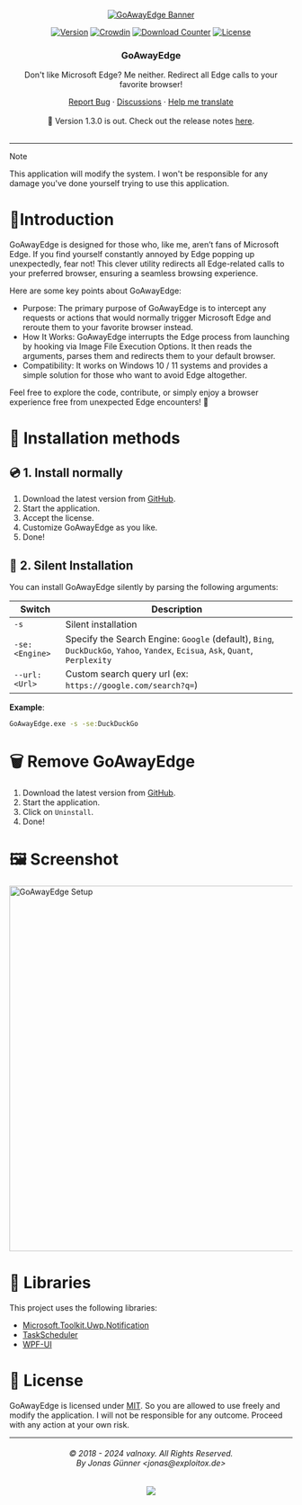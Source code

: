 <div align="center">

  <!-- PROJECT LOGO -->
  <br />
    <a href="https://goawayedge.com">
      <img src="https://dl.exploitox.de/goawayedge/gh-banner-goawayedge.png" alt="GoAwayEdge Banner">
    </a>
  <br />

  [![Version][version-shield]][version-url]
  [![Crowdin][crowdin-shield]][crowdin-url]
  [![Download Counter][downloads-shield]][downloads-url]
  [![License][license-shield]][license-url]
</div>

[version-shield]: https://img.shields.io/github/v/release/valnoxy/GoAwayEdge?color=9565F6
[version-url]: https://github.com/valnoxy/GoAwayEdge/releases

[crowdin-shield]: https://badges.crowdin.net/goawayedge/localized.svg?color=9565F6
[crowdin-url]: https://crowdin.com/project/goawayedge

[downloads-shield]: https://img.shields.io/github/downloads/valnoxy/GoAwayEdge/total.svg?color=431D93
[downloads-url]: https://github.com/valnoxy/GoAwayEdge/releases

[license-shield]: https://img.shields.io/github/license/valnoxy/GoAwayEdge?color=9565F6
[license-url]: https://img.shields.io/github/license/valnoxy/GoAwayEdge

<div align="center">
  <h3 align="center">GoAwayEdge</h3>
  <p align="center">
    <p>Don't like Microsoft Edge? Me neither. Redirect all Edge calls to your favorite browser!</p>
    <a href="https://github.com/valnoxy/GoAwayEdge/issues">Report Bug</a>
    ·
    <a href="https://github.com/valnoxy/GoAwayEdge/discussions/">Discussions</a>
    ·
    <a href="https://crowdin.com/project/goawayedge">Help me translate</a>
    <br />
    <br />
    🎉 Version 1.3.0 is out. Check out the release notes
    <a href="https://github.com/valnoxy/GoAwayEdge/releases">here</a>.
    <br />
    <br />
  </p>
</div>

---

> [!NOTE]
> This application will modify the system. I won't be responsible for any damage you've done yourself trying to use this application.

# 🚀Introduction
GoAwayEdge is designed for those who, like me, aren’t fans of Microsoft Edge. If you find yourself constantly annoyed by Edge popping up unexpectedly, fear not! This clever utility redirects all Edge-related calls to your preferred browser, ensuring a seamless browsing experience.

Here are some key points about GoAwayEdge:

- Purpose: The primary purpose of GoAwayEdge is to intercept any requests or actions that would normally trigger Microsoft Edge and reroute them to your favorite browser instead.
- How It Works: GoAwayEdge interrupts the Edge process from launching by hooking via Image File Execution Options. It then reads the arguments, parses them and redirects them to your default browser.
- Compatibility: It works on Windows 10 / 11 systems and provides a simple solution for those who want to avoid Edge altogether.

Feel free to explore the code, contribute, or simply enjoy a browser experience free from unexpected Edge encounters! 🚀

# 🤸 Installation methods
## 💿 1. Install normally
1. Download the latest version from [GitHub](https://github.com/valnoxy/GoAwayEdge/releases).
2. Start the application.
3. Accept the license.
4. Customize GoAwayEdge as you like.
5. Done!

## 🤫 2. Silent Installation
You can install GoAwayEdge silently by parsing the following arguments:

| Switch            | Description                                                               |
| ----------------- | ------------------------------------------------------------------------- |
| `-s`              | Silent installation                                                       |
| `-se:<Engine>`    | Specify the Search Engine: `Google` (default), `Bing`, `DuckDuckGo`, `Yahoo`, `Yandex`, `Ecisua`, `Ask`, `Quant`, `Perplexity`         |
| `--url:<Url>`     | Custom search query url (ex: `https://google.com/search?q=`)              |

<b>Example</b>:

```bat
GoAwayEdge.exe -s -se:DuckDuckGo
``` 

# 🗑️ Remove GoAwayEdge
1. Download the latest version from [GitHub](https://github.com/valnoxy/GoAwayEdge/releases).
2. Start the application.
3. Click on ```Uninstall```.
4. Done!

# 🖼️ Screenshot
<img src="https://dl.exploitox.de/goawayedge/GoAwayEdge_Screenshot1.png" alt="GoAwayEdge Setup" width=650>

# 🙏 Libraries
This project uses the following libraries:
- [Microsoft.Toolkit.Uwp.Notification](https://github.com/CommunityToolkit/WindowsCommunityToolkit)
- [TaskScheduler](https://github.com/dahall/taskscheduler)
- [WPF-UI](https://github.com/lepoco/wpfui)


# 🧾 License
GoAwayEdge is licensed under [MIT](https://github.com/valnoxy/GoAwayEdge/blob/main/LICENSE). So you are allowed to use freely and modify the application. I will not be responsible for any outcome. Proceed with any action at your own risk.

<hr>
<h6 align="center">© 2018 - 2024 valnoxy. All Rights Reserved. 
<br>
By Jonas Günner &lt;jonas@exploitox.de&gt;</h6>
<p align="center">
	<a href="https://github.com/valnoxy/GoAwayEdge/blob/main/LICENSE"><img src="https://img.shields.io/static/v1.svg?style=for-the-badge&label=License&message=MIT&logoColor=d9e0ee&colorA=363a4f&colorB=b7bdf8"/></a>
</p
